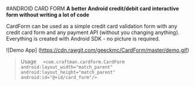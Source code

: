 #ANDROID CARD FORM
**A better Android credit/debit card interactive form without writing a lot of code**

CardForm can be used as a simple credit card validation form with any credit card form and any payment API (without you changing anything). Everything is created with Android SDK - no picture is required.

![Demo App]
(https://cdn.rawgit.com/geeckmc/CardForm/master/demo.gif)

> Usage 
> `  <com.craftman.cardform.CardForm
        android:layout_width="match_parent"
        android:layout_height="match_parent"
        android:id="@+id/card_form"/>`
